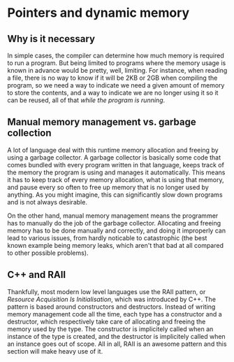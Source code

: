 # Pointers and dynamic memory

## Why is it necessary

In simple cases, the compiler can determine how much memory is required to run a program. But being limited to programs where the memory usage is known in advance would be pretty, well, limiting. For instance, when reading a file, there is no way to know if it will be 2KB or 2GB when compiling the program, so we need a way to indicate we need a given amount of memory to store the contents, and a way to indicate we are no longer using it so it can be reused, all of that _while the program is running_.

## Manual memory management vs. garbage collection

A lot of language deal with this runtime memory allocation and freeing by using a garbage collector. A garbage collector is basically some code that comes bundled with every program written in that language, keeps track of the memory the program is using and manages it automatically. This means it has to keep track of every memory allocation, what is using that memory, and pause every so often to free up memory that is no longer used by anything. As you might imagine, this can significantly slow down programs and is not always desirable.

On the other hand, manual memory management means the programmer has to manually do the job of the garbage collector. Allocating and freeing memory has to be done manually and correctly, and doing it improperly can lead to various issues, from hardly noticable to catastrophic (the best known example being memory leaks, which aren't that bad at all compared to other possible problems).

## C++ and RAII

Thankfully, most modern low level languages use the RAII pattern, or _Resource Acquisition Is Initialisation_, which was introduced by C++. The pattern is based around constructors and destructors. Instead of writing memory management code all the time, each type has a constructor and a destructor, which respectively take care of allocating and freeing the memory used by the type. The constructor is implicitely called when an instance of the type is created, and the destructor is implicitely called when an instance goes out of scope. All in all, RAII is an awesome pattern and this section will make heavy use of it.
